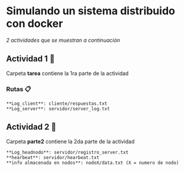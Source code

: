 # Simulando un sistema distribuido con docker

_2 actividades que se muestran a continuación_

## Actividad 1 🚀

Carpeta **tarea** contiene la 1ra parte de la actividad


### Rutas 📋
```
**Log_client**: cliente/respuestas.txt
**Log_server**: servidor/server_log.txt
```
## Actividad 2 🔧

Carpeta **parte2** contiene la 2da parte de la actividad
```
**Log_headnodo**: servidor/registro_server.txt
**hearbeat**: servidor/hearbeat.txt
**info almacenada en nodos**: nodoX/data.txt (X = numero de nodo) 
```
